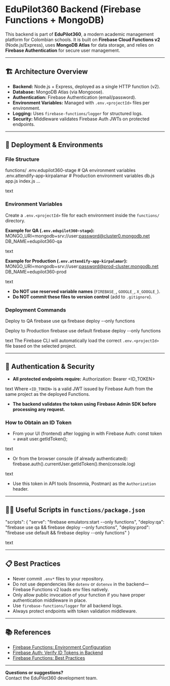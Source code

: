 # EduPilot360 Backend (Firebase Functions + MongoDB)

This backend is part of **EduPilot360**, a modern academic management platform for Colombian schools. It is built on **Firebase Cloud Functions v2** (Node.js/Express), uses **MongoDB Atlas** for data storage, and relies on **Firebase Authentication** for secure user management.

---

## 🏗️ Architecture Overview

- **Backend:** Node.js + Express, deployed as a single HTTP function (v2).
- **Database:** MongoDB Atlas (via Mongoose).
- **Authentication:** Firebase Authentication (email/password).
- **Environment Variables:** Managed with `.env.<projectId>` files per environment.
- **Logging:** Uses `firebase-functions/logger` for structured logs.
- **Security:** Middleware validates Firebase Auth JWTs on protected endpoints.

---

## 🚀 Deployment & Environments

### File Structure

functions/
.env.edupilot360-stage # QA environment variables
.env.attendify-app-kirpalamar # Production environment variables
db.js
app.js
index.js
...

text

### Environment Variables

Create a `.env.<projectId>` file for each environment inside the `functions/` directory.

**Example for QA (`.env.edupilot360-stage`):**
MONGO_URI=mongodb+srv://user:password@cluster0.mongodb.net
DB_NAME=edupilot360-qa

text

**Example for Production (`.env.attendify-app-kirpalamar`):**
MONGO_URI=mongodb+srv://user:password@prod-cluster.mongodb.net
DB_NAME=edupilot360-prod

text

- **Do NOT use reserved variable names** (`FIREBASE_`, `GOOGLE_`, `X_GOOGLE_`).
- **Do NOT commit these files to version control** (add to `.gitignore`).

### Deployment Commands

Deploy to QA
firebase use qa
firebase deploy --only functions

Deploy to Production
firebase use default
firebase deploy --only functions

text
The Firebase CLI will automatically load the correct `.env.<projectId>` file based on the selected project.

---

## 🔐 Authentication & Security

- **All protected endpoints require:**
Authorization: Bearer <ID_TOKEN>

text
Where `<ID_TOKEN>` is a valid JWT issued by Firebase Auth from the same project as the deployed Functions.

- **The backend validates the token using Firebase Admin SDK before processing any request.**

### How to Obtain an ID Token

- From your UI (frontend) after logging in with Firebase Auth:
const token = await user.getIdToken();

text
- Or from the browser console (if already authenticated):
firebase.auth().currentUser.getIdToken().then(console.log)

text
- Use this token in API tools (Insomnia, Postman) as the `Authorization` header.

---

## 🧑‍💻 Useful Scripts in `functions/package.json`

"scripts": {
"serve": "firebase emulators:start --only functions",
"deploy:qa": "firebase use qa && firebase deploy --only functions",
"deploy:prod": "firebase use default && firebase deploy --only functions"
}

text

---

## 📋 Best Practices

- Never commit `.env*` files to your repository.
- Do not use dependencies like `dotenv` or `dotenvx` in the backend—Firebase Functions v2 loads env files natively.
- Only allow public invocation of your function if you have proper authentication middleware in place.
- Use `firebase-functions/logger` for all backend logs.
- Always protect endpoints with token validation middleware.

---

## 📚 References

- [Firebase Functions: Environment Configuration](https://firebase.google.com/docs/functions/config-env)
- [Firebase Auth: Verify ID Tokens in Backend](https://firebase.google.com/docs/auth/admin/verify-id-tokens)
- [Firebase Functions: Best Practices](https://firebase.google.com/docs/functions/best-practices)

---

**Questions or suggestions?**  
Contact the EduPilot360 development team.